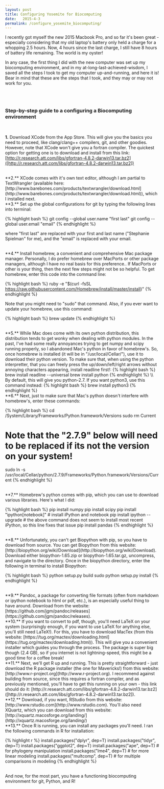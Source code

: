 ```yaml
---
layout: post
title: Configuring Yosemite for Biocomputing
date:   2015-4-3
permalink: /configure_yosemite_biocomputing/
---
```


I recently got myself the new 2015 Macbook Pro, and so far it's been great - especially considering that my old laptop's battery only held a charge for a whopping 2.5 hours. Now, 4 hours since the last charge, I still have 8 hours of battery life remaining. The world is my oyster!

In any case, the first thing I did with the new computer was set up my biocomputing environment, and in my at-long-last-achieved-wisdom, I saved all the steps I took to get my computer up-and-running, and here it is! Bear in mind that these are the steps that I took, and they may or may not work for you.


<br><br>

### Step-by-step guide to a configuring a Biocomputing environment
<br>

**1.** Download XCode from the App Store. This will give you the basics you need to proceed, like clang/clang++ compilers, git, and other goodies. However, note that XCode won't give you a fortran compiler. The quickest option for getting one is to download and install from this link: [http://r.research.att.com/libs/gfortran-4.8.2-darwin13.tar.bz2]([http://r.research.att.com/libs/gfortran-4.8.2-darwin13.tar.bz2])

<br>
**2.** XCode comes with it's own text editor, although I am partial to TextWrangler (available here: [http://www.barebones.com/products/textwrangler/download.html](http://www.barebones.com/products/textwrangler/download.html)), which I installed next.

<br>
**3.** Set up the global configurations for git by typing the following lines into terminal:

{% highlight bash %}
git config --global user.name "first last"
git config --global user.email "email"
{% endhighlight %}


where "first last" are replaced with your first and last name ("Stephanie Spielman" for me), and the "email" is replaced with your email.

<br>
**4.** Install homebrew, a convenient and comprehensive Mac package manager. Personally, I do prefer homebrew over MacPorts or other package managers, although I have no real basis for this preference.. If MacPorts or other is your thing, then the next few steps might not be so helpful. 
To get homebrew, enter this code into the command line:

{% highlight bash %}
ruby -e "$(curl -fsSL https://raw.githubusercontent.com/Homebrew/install/master/install)"
{% endhighlight %}

Note that you might need to "sudo" that command. Also, if you ever want to update your homebrew, use this command:

{% highlight bash %}
brew update
{% endhighlight %}


<br>
**5.** While Mac does come with its own python distribution, this distribution tends to get wonky when dealing with python modules. In the past, I've had some really annoyances trying to get numpy and scipy running properly, so I abandoned Mac's python in favor of homebrew's.
So, once homebrew is installed (it will be in "/usr/local/Cellar/"), use it to download their python version. To make sure that, when using the python interpretter, that you can freely press the up/down/left/right arrows without annoying characters appearing, install readline first!:
{% highlight bash %}
brew install readline --universal
brew install python
{% endhighlight %}
\\ By default, this will give you python-2.7. If you want python3, use this command instead:
{% highlight bash %}
brew install python3
{% endhighlight %}


<br>
**6.** Next, just to make sure that Mac's python doesn't interfere with homebrew's, enter these commands:

{% highlight bash %}
cd /System/Library/Frameworks/Python.framework/Versions
sudo rm Current
# Note that the "2.7.9" below will need to be replaced if its not the version on your system!
sudo ln -s /usr/local/Cellar/python/2.7.9/Frameworks/Python.framework/Versions/Current 
{% endhighlight %}

<br>
**7.** Homebrew's python comes with pip, which you can use to download various libraries. Here's what I did:

{% highlight bash %}
pip install numpy
pip install scipy
pip install "ipython[notebook]" # install iPython and notebook
pip install ipython --upgrade   # the above command does not seem to install most recent iPython, so this line fixes that issue
pip install pandas
{% endhighlight %}


<br>
**8.** Unfortunately, you can't get Biopython with pip, so you have to download from source. You can get Biopython from this website: [http://biopython.org/wiki/Download](http://biopython.org/wiki/Download). Download either biopython-1.65.zip or biopython-1.65.tar.gz, uncompress, and navigate to the directory. Once in the biopython directory, enter the following in terminal to install Biopython:

{% highlight bash %}
python setup.py build
sudo python setup.py install
{% endhighlight %}

<br>
**9.** Pandoc, a package for converting file formats (often from markdown or ipython notebook to html or pdf, etc.), is an especially useful thing to have around. Download from the website: [https://github.com/jgm/pandoc/releases](https://github.com/jgm/pandoc/releases).

<br>
**10.** If you want to convert to pdf, though, you'll need LaTeX on your system (surprisingly enough, if you want to use LaTeX for anything else, you'll still need LaTeX!). For this, you have to download MacTex (from this website: [https://tug.org/mactex/downloading.html](https://tug.org/mactex/downloading.html)). This will give you a convenient installer which guides you through the process. The package is super big though (2.4 GB), so if you internet is not lightning-speed, this might be a good time for a coffee break!

<br>
**11.** Next, we'll get R up and running. This is pretty straightforward - just download the R package installer (the one for Mavericks!) from this website: [http://www.r-project.org](http://www.r-project.org). I recommend against building from source, since this requires a fortran compiler, and as previously mentioned, you'll have to get this running on your own - this link should do it: [http://r.research.att.com/libs/gfortran-4.8.2-darwin13.tar.bz2]([http://r.research.att.com/libs/gfortran-4.8.2-darwin13.tar.bz2]). 

<br>
**12.** Download, if you want, RStudio from this website: [http://www.rstudio.com](http://www.rstudio.com). You'll also need XQuartz, which you can download from this website: [http://xquartz.macosforge.org/landing/](http://xquartz.macosforge.org/landing/)

<br>
**13.** Once R is running, you can install any packages you'll need. I ran the following commands in R for installation:


{% highlight r %}
install.packages("dplyr", dep=T)
install.packages("tidyr", dep=T)
install.packages("ggplot2", dep=T)
install.packages("ape", dep=T) # for phylogeny manipulation
install.packages("lme4", dep=T) # for more linear modeling
install.packages("multcomp", dep=T) # for multiple comparisons in modeling
{% endhighlight %}

<br>
And now, for the most part, you have a functioning biocomputing environment for git, Python, and R! 















